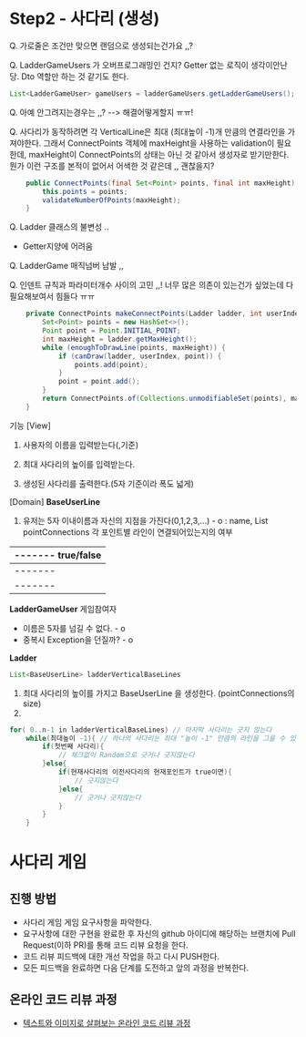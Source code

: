 # Step2 - 사다리 (생성)
Q. 가로줄은 조건만 맞으면 랜덤으로 생성되는건가요 ,,?

Q. LadderGameUsers 가 오버프로그래밍인 건지? Getter 없는 로직이 생각이안난당.
Dto 역할만 하는 것 같기도 한다. 
```java
List<LadderGameUser> gameUsers = ladderGameUsers.getLadderGameUsers();
```

Q. 아예 안그려지는경우는 ,,?  --> 해결어떻게할지 ㅠㅠ!

Q. 사다리가 동작하려면 각 VerticalLine은 최대 (최대높이 -1)개 만큼의 연결라인을 가져야한다.
그래서 ConnectPoints 객체에 maxHeight을 사용하는 validation이 필요한데, maxHeight이 ConnectPoints의 상태는 아닌 것 같아서 
생성자로 받기만한다. 
뭔가 이런 구조를 본적이 없어서 어색한 것 같은데 ,, 괜찮을지? 
```java
    public ConnectPoints(final Set<Point> points, final int maxHeight) {
        this.points = points;
        validateNumberOfPoints(maxHeight);
    }
``` 


Q. Ladder 클래스의 불변성 .. 
- Getter지양에 어려움

Q. LadderGame 매직넘버 남발 ,,


Q. 인덴트 규칙과 파라미터개수 사이의 고민 ,,! 너무 많은 의존이 있는건가 싶었는데 다 필요해보여서 힘들다 ㅠㅠ
```java
    private ConnectPoints makeConnectPoints(Ladder ladder, int userIndex) {
        Set<Point> points = new HashSet<>();
        Point point = Point.INITIAL_POINT;
        int maxHeight = ladder.getMaxHeight();
        while (enoughToDrawLine(points, maxHeight)) {
            if (canDraw(ladder, userIndex, point)) {
                points.add(point);
            }
            point = point.add();
        }
        return ConnectPoints.of(Collections.unmodifiableSet(points), maxHeight);
    }
```

기능
[View]
1. 사용자의 이름을 입력받는다(,기준)
2. 최대 사다리의 높이를 입력받는다.

1. 생성된 사다리를 출력한다.(5자 기준이라 폭도 넓게)


[Domain]
**BaseUserLine**
1. 유저는 5자 이내이름과 자신의 지점을 가진다(0,1,2,3,...) - o 
: name, List<Boolean> pointConnections 각 포인트별 라인이 연결되어있는지의 여부 
 
 |  ------- true/false
 |  ------- 
 |  ------- 
 |  -------  
 
**LadderGameUser**
게임참여자
- 이름은 5자를 넘길 수 없다. - o
- 중복시 Exception을 던질까? - o 

**Ladder**
```java
List<BaseUserLine> ladderVerticalBaseLines
```
 
1. 최대 사다리의 높이를 가지고 BaseUserLine 을 생성한다. (pointConnections의 size)
2. 
```java
for( 0..n-1 in ladderVerticalBaseLines) // 마지막 사다리는 긋지 않는다
    while(최대높이 -1){ // 하나의 사다리는 최대 "높이 -1" 만큼의 라인을 그을 수 있다.
        if(첫번째 사다리){
            // 체크없이 Random으로 긋거나 긋지않는다
        }else{
            if(현재사다리의 이전사다리의 현재포인트가 true이면){
                // 긋지않는다
            }else{
                // 긋거나 긋지않는다
            }          
        }       
    }
```   





# 사다리 게임
## 진행 방법
* 사다리 게임 게임 요구사항을 파악한다.
* 요구사항에 대한 구현을 완료한 후 자신의 github 아이디에 해당하는 브랜치에 Pull Request(이하 PR)를 통해 코드 리뷰 요청을 한다.
* 코드 리뷰 피드백에 대한 개선 작업을 하고 다시 PUSH한다.
* 모든 피드백을 완료하면 다음 단계를 도전하고 앞의 과정을 반복한다.

## 온라인 코드 리뷰 과정
* [텍스트와 이미지로 살펴보는 온라인 코드 리뷰 과정](https://github.com/nextstep-step/nextstep-docs/tree/master/codereview)